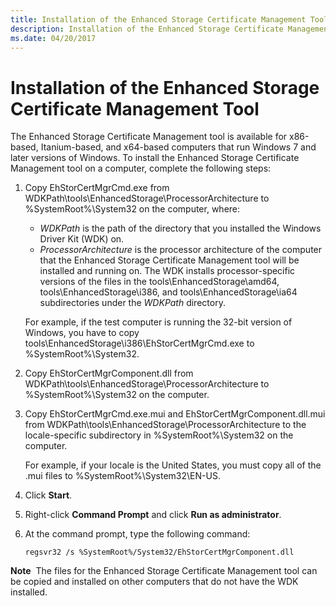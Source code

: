 ```yaml
---
title: Installation of the Enhanced Storage Certificate Management Tool
description: Installation of the Enhanced Storage Certificate Management Tool
ms.date: 04/20/2017
---
```


# Installation of the Enhanced Storage Certificate Management Tool


The Enhanced Storage Certificate Management tool is available for x86-based, Itanium-based, and x64-based computers that run Windows 7 and later versions of Windows. To install the Enhanced Storage Certificate Management tool on a computer, complete the following steps:

1.  Copy EhStorCertMgrCmd.exe from WDKPath\\tools\\EnhancedStorage\\ProcessorArchitecture to %SystemRoot%\\System32 on the computer, where:

    -   *WDKPath* is the path of the directory that you installed the Windows Driver Kit (WDK) on.
    -   *ProcessorArchitecture* is the processor architecture of the computer that the Enhanced Storage Certificate Management tool will be installed and running on. The WDK installs processor-specific versions of the files in the tools\\EnhancedStorage\\amd64, tools\\EnhancedStorage\\i386, and tools\\EnhancedStorage\\ia64 subdirectories under the *WDKPath* directory.

    For example, if the test computer is running the 32-bit version of Windows, you have to copy tools\\EnhancedStorage\\i386\\EhStorCertMgrCmd.exe to %SystemRoot%\\System32.

2.  Copy EhStorCertMgrComponent.dll from WDKPath\\tools\\EnhancedStorage\\ProcessorArchitecture to %SystemRoot%\\System32 on the computer.

3.  Copy EhStorCertMgrCmd.exe.mui and EhStorCertMgrComponent.dll.mui from WDKPath\\tools\\EnhancedStorage\\ProcessorArchitecture to the locale-specific subdirectory in %SystemRoot%\\System32 on the computer.

    For example, if your locale is the United States, you must copy all of the .mui files to %SystemRoot%\\System32\\EN-US.

4.  Click **Start**.

5.  Right-click **Command Prompt** and click **Run as administrator**.

6.  At the command prompt, type the following command:
    ```
    regsvr32 /s %SystemRoot%/System32/EhStorCertMgrComponent.dll
    ```

**Note**  The files for the Enhanced Storage Certificate Management tool can be copied and installed on other computers that do not have the WDK installed.

 

 

 





